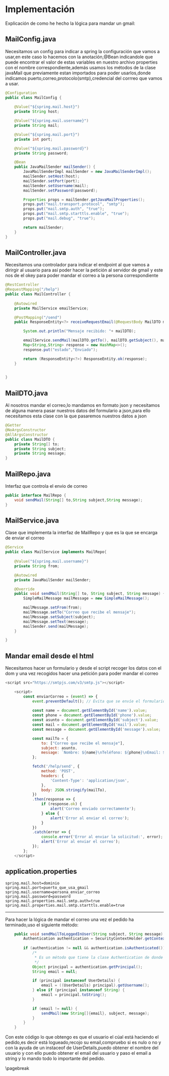 # Implementación

Explicación de como he hecho la lógica para mandar un gmail:

## MailConfig.java
Necesitamos un config para indicar a spring la configuración que vamos a usar,en este caso lo hacemos con la anotación,@Bean indicandole que puede encontrar el valor de estas variables en nuestro archivo properties con el nombre correspondiente,además usamos los métodos de la clase javaMail que previamente estan importados para poder usarlos,donde indicamos puerto,correo,protocolo(smtp),credencial del corrreo que vamos a usar.
```java
@Configuration
public class MailConfig {
    
    @Value("${spring.mail.host}")
    private String host;

    @Value("${spring.mail.username}")
    private String mail;

    @Value("${spring.mail.port}")
    private int port;

    @Value("${spring.mail.password}")
    private String password;

    @Bean
    public JavaMailSender mailSender() {
        JavaMailSenderImpl mailSender = new JavaMailSenderImpl();
        mailSender.setHost(host);
        mailSender.setPort(port);
        mailSender.setUsername(mail);
        mailSender.setPassword(password);

        Properties props = mailSender.getJavaMailProperties();
        props.put("mail.transport.protocol", "smtp");
        props.put("mail.smtp.auth", "true");
        props.put("mail.smtp.starttls.enable", "true");
        props.put("mail.debug", "true");

        return mailSender;
    }
}
```

## MailController.java
Necesitamos una controlador para indicar el endpoint al que vamos a dirirgir al usuario para así poder hacer la petición al servidor de gmail y este nos de el okey para poder mandar el correo a la persona correspondiente
```java
@RestController
@RequestMapping("/help")
public class MailController {
    
    @Autowired
    private MailService emailService;

    @PostMapping("/send")
    public ResponseEntity<?> receiveRequestEmail(@RequestBody MailDTO mailDTO){

        System.out.println("Mensaje recibido: "+ mailDTO);

        emailService.sendMail(mailDTO.getTo(), mailDTO.getSubject(), mailDTO.getMessage());
        Map<String,String> response = new HashMap<>();
        response.put("estado","Enviado");

        return (ResponseEntity<?>) ResponseEntity.ok(response);
    }
    

}
```

## MailDTO.java
Al nosotros mandar el correo,lo mandamos en formato json y necesitamos de alguna manera pasar nuestros datos del formulario a json,para ello necesitamos esta clase con la que pasaremos nuestros datos a json
```java
@Getter
@NoArgsConstructor
@AllArgsConstructor
public class MailDTO {
    private String[] to;
    private String subject;
    private String message;
}
```


## MailRepo.java
Interfaz que controla el envio de correo
```java
public interface MailRepo {
    void sendMail(String[] to,String subject,String message);
}
```

## MailService.java
Clase que implementa la interfaz de MailRepo y que es la que se encarga de enviar el correo
```java
@Service
public class MailService implements MailRepo{
    
    @Value("${spring.mail.username}")
    private String from;

    @Autowired
    private JavaMailSender mailSender;

    @Override
    public void sendMail(String[] to, String subject, String message) {
        SimpleMailMessage mailMessage = new SimpleMailMessage();

        mailMessage.setFrom(from);
        mailMessage.setTo("Correo que recibe el mensaje");
        mailMessage.setSubject(subject);
        mailMessage.setText(message);
        mailSender.send(mailMessage);
    }

}
```



## Mandar email desde el html
Necesitamos hacer un formulario y desde el script recoger los datos con el dom y una vez recogidos hacer una petición para poder mandar el correo
```javascript
<script src="https://smtpjs.com/v3/smtp.js"></script>

    <script>
        const enviarCorreo = (event) => {
            event.preventDefault(); // Evita que se envíe el formulario directamente
            
            const name = document.getElementById('name').value;
            const phone = document.getElementById('phone').value;
            const asunto = document.getElementById('subject').value;
            const mail = document.getElementById('mail').value;
            const message = document.getElementById('message').value;

            const mailTo = {
                to: ["Correo que recibe el mensaje"],
                subject: asunto,
                message: `Nombre: ${name}\nTeléfono: ${phone}\nEmail: ${mail}\nMensaje: ${message}`
            };

            fetch('/help/send', {
                method: 'POST',
                headers: {
                    'Content-Type': 'application/json',
                },
                body: JSON.stringify(mailTo),
            })
            .then(response => {
                if (response.ok) {
                    alert('Correo enviado correctamente');
                } else {
                    alert('Error al enviar el correo');
                }
            })
            .catch(error => {
                console.error('Error al enviar la solicitud:', error);
                alert('Error al enviar el correo');
            });
        };
    </script>
```

## application.properties
```properties
spring.mail.host=dominio
spring.mail.port=puerto_que_usa_gmail
spring.mail.username=persona_enviar_correo
spring.mail.password=password
spring.mail.properties.mail.smtp.auth=true
spring.mail.properties.mail.smtp.starttls.enable=true
```
-------
Para hacer la lógica de mandar el correo una vez el pedido ha terminado,uso el siguiente método:
```java
    public void sendMailToLoggedInUser(String subject, String message) {
        Authentication authentication = SecurityContextHolder.getContext().getAuthentication();
        
        if (authentication != null && authentication.isAuthenticated()) {
            /*
             * Es un método que tiene la clase Authentication de donde saco el Objeto el cuál está actualmente logueado
             */
            Object principal = authentication.getPrincipal();
            String email = null;

            if (principal instanceof UserDetails) {
                email = ((UserDetails) principal).getUsername();
            } else if (principal instanceof String) {
                email = principal.toString();
            }

            if (email != null) {
                sendMail(new String[]{email}, subject, message);
            }
        }
    }
```
Con este código lo que obtengo es que el usuario el cúal está haciendo el pedido,es decir está logueado,recojo su email,compruebo si es nulo o no y con la ayuda de un instaceof de UserDetails,puedo obtener el nombre del usuario y con ello puedo obtener el email del usuario y paso el email a string y lo mando todo lo importante del pedido.

\pagebreak
